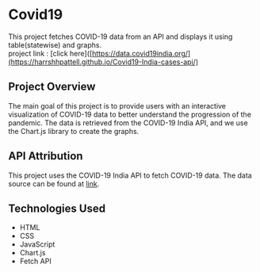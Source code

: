 # Covid19

This project fetches COVID-19 data from an API and displays it using table(statewise) and graphs.    
project link : [click here]([https://data.covid19india.org/](https://harrshhpattell.github.io/Covid19-India-cases-api/)

## Project Overview

The main goal of this project is to provide users with an interactive visualization of COVID-19 data to better understand the progression of the pandemic. The data is retrieved from the COVID-19 India API, and we use the Chart.js library to create the graphs.

## API Attribution

This project uses the COVID-19 India API to fetch COVID-19 data. The data source can be found at [link](https://data.covid19india.org/).

## Technologies Used

- HTML
- CSS
- JavaScript
- Chart.js
- Fetch API

